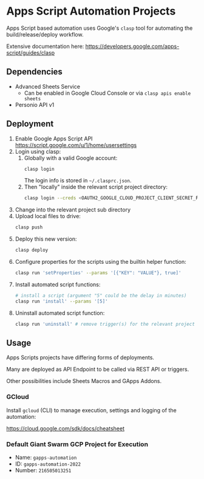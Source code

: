 
# Apps Script Automation Projects

Apps Script based automation uses Google's `clasp` tool for automating the build/release/deploy workflow.

Extensive documentation here: https://developers.google.com/apps-script/guides/clasp

## Dependencies

 * Advanced Sheets Service
   * Can be enabled in Google Cloud Console or via `clasp apis enable sheets`
 * Personio API v1

## Deployment

 1. Enable Google Apps Script API
    https://script.google.com/u/1/home/usersettings
 2. Login using clasp:
    1. Globally with a valid Google account:
       ```sh
       clasp login
       ```
       The login info is stored in `~/.clasprc.json`.
    2. Then "locally" inside the relevant script project directory:
       ```sh
       clasp login --creds <OAUTH2_GOOGLE_CLOUD_PROJECT_CLIENT_SECRET_FILE>
       ```
 3. Change into the relevant project sub directory
 4. Upload local files to drive:
    ```sh
    clasp push
    ```
 5. Deploy this new version:
    ```sh
    clasp deploy
    ```
 6. Configure properties for the scripts using the builtin helper function:
    ```sh
    clasp run 'setProperties' --params '[{"KEY": "VALUE"}, true]'
    ```
 7. Install automated script functions:
    ```sh
    # install a script (argument "5" could be the delay in minutes)
    clasp run 'install' --params '[5]'  
    ```
 8. Uninstall automated script function:
    ```sh
    clasp run 'uninstall' # remove trigger(s) for the relevant project
    ```

## Usage

Apps Scripts projects have differing forms of deployments.

Many are deployed as API Endpoint to be called via REST API or triggers.

Other possibilities include Sheets Macros and GApps Addons.

### GCloud

Install `gcloud` (CLI) to manage execution, settings and logging of the automation:

https://cloud.google.com/sdk/docs/cheatsheet

### Default Giant Swarm GCP Project for Execution

* Name: `gapps-automation`
* ID: `gapps-automation-2022`
* Number: `216505013251`
